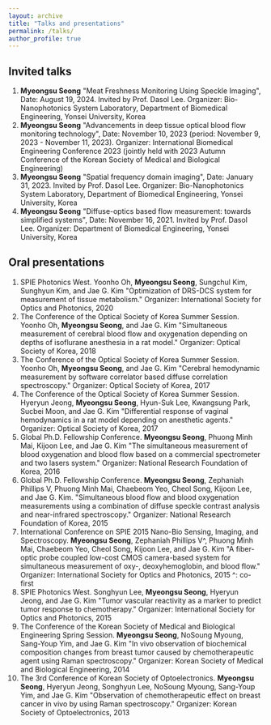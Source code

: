 ```yaml
---
layout: archive
title: "Talks and presentations"
permalink: /talks/
author_profile: true
---
```


Invited talks
------
1. **Myeongsu Seong** "Meat Freshness Monitoring Using Speckle Imaging", Date: August 19, 2024. Invited by Prof. Dasol Lee. Organizer: Bio-Nanophotonics System Laboratory, Department of Biomedical Engineering, Yonsei University, Korea
1. **Myeongsu Seong** "Advancements in deep tissue optical blood flow monitoring technology", Date: November 10, 2023 (period: November 9, 2023 - November 11, 2023). Organizer: International Biomedical Engineering Conference 2023 (jointly held with 2023 Autumn Conference of the Korean Society of Medical and Biological Engineering)   
1. **Myeongsu Seong** "Spatial frequency domain imaging", Date: January 31, 2023. Invited by Prof. Dasol Lee. Organizer: Bio-Nanophotonics System Laboratory, Department of Biomedical Engineering, Yonsei University, Korea
1. **Myeongsu Seong** "Diffuse-optics based flow measurement: towards simplified systems", Date: November 16, 2021. Invited by Prof. Dasol Lee. Organizer: Department of Biomedical Engineering, Yonsei University, Korea

Oral presentations
------
1. SPIE Photonics West. Yoonho Oh, **Myeongsu Seong**, Sungchul Kim, Sunghyun Kim, and Jae G. Kim "Optimization of DRS-DCS system for measurement of tissue metabolism." Organizer: International Society for Optics and Photonics, 2020
1. The Conference of the Optical Society of Korea Summer Session. Yoonho Oh, **Myeongsu Seong**, and Jae G. Kim "Simultaneous measurement of cerebral blood flow and oxygenation depending on depths of isoflurane anesthesia in a rat model." Organizer: Optical Society of Korea, 2018
1. The Conference of the Optical Society of Korea Summer Session. Yoonho Oh, **Myeongsu Seong**, and Jae G. Kim "Cerebral hemodynamic measurement by software correlator based diffuse correlation spectroscopy." Organizer: Optical Society of Korea, 2017
1. The Conference of the Optical Society of Korea Summer Session. Hyeryun Jeong, **Myeongsu Seong**, Hyun-Suk Lee, Kwangsung Park, Sucbei Moon, and Jae G. Kim "Differential response of vaginal hemodynamics in a rat model depending on anesthetic agents." Organizer: Optical Society of Korea, 2017
1. Global Ph.D. Fellowship Conference. **Myeongsu Seong**, Phuong Minh Mai, Kijoon Lee, and Jae G. Kim "The simultaneous measurement of blood oxygenation and blood flow based on a commercial spectrometer and two lasers system." Organizer: National Research Foundation of Korea, 2016
1. Global Ph.D. Fellowship Conference. **Myeongsu Seong**, Zephaniah Phillips V, Phuong Minh Mai, Chaebeom Yeo, Cheol Song, Kijoon Lee, and Jae G. Kim. "Simultaneous blood flow and blood oxygenation measurements using a combination of diffuse speckle contrast analysis and near-infrared spectroscopy." Organizer: National Research Foundation of Korea, 2015
1. International Conference on SPIE 2015 Nano-Bio Sensing, Imaging, and Spectroscopy. **Myeongsu Seong**, Zephaniah Phillips V^, Phuong Minh Mai, Chaebeom Yeo, Cheol Song, Kijoon Lee, and Jae G. Kim "A fiber-optic probe coupled low-cost CMOS camera-based system for simultaneous measurement of oxy-, deoxyhemoglobin, and blood flow." Organizer: International Society for Optics and Photonics, 2015 ^: co-first
1. SPIE Photonics West. Songhyun Lee, **Myeongsu Seong**, Hyeryun Jeong, and Jae G. Kim "Tumor vascular reactivity as a marker to predict tumor response to chemotherapy." Organizer: International Society for Optics and Photonics, 2015
1. The Conference of the Korean Society of Medical and Biological Engineering Spring Session. **Myeongsu Seong**, NoSoung Myoung, Sang-Youp Yim, and Jae G. Kim "In vivo observation of biochemical composition changes from breast tumor caused by chemotherapeutic agent using Raman spectroscopy." Organizer: Korean Society of Medical and Biological Engineering, 2014
1. The 3rd Conference of Korean Society of Optoelectronics. **Myeongsu Seong**, Hyeryun Jeong, Songhyun Lee, NoSoung Myoung, Sang-Youp Yim, and Jae G. Kim "Observation of chemotherapeutic effect on breast cancer in vivo by using Raman spectroscopy." Organizer: Korean Society of Optoelectronics, 2013
